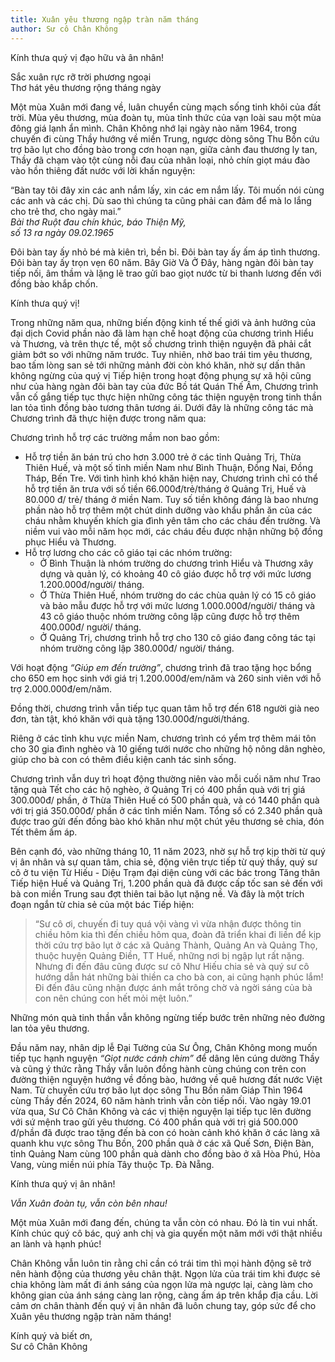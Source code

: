 ```yaml
---
title: Xuân yêu thương ngập tràn năm tháng
author: Sư cô Chân Không
---
```


Kính thưa quý vị đạo hữu và ân nhân!

<div class="verse"><p>Sắc xuân rực rỡ trời phương ngoại<br/>
Thơ hát yêu thương rộng tháng ngày</p></div>

Một mùa Xuân mới đang về, luân chuyển cùng mạch sống tinh khôi của đất trời. Mùa yêu thương, mùa đoàn tụ, mùa tỉnh thức của vạn loài sau một mùa đông giá lạnh ẩn mình. Chân Không nhớ lại ngày nào năm 1964, trong chuyến đi cùng Thầy hướng về miền Trung, ngược dòng sông Thu Bồn cứu trợ bão lụt cho đồng bào trong cơn hoạn nạn, giữa cảnh đau thương ly tan, Thầy đã chạm vào tột cùng nỗi đau của nhân loại, nhỏ chín giọt máu đào vào hồn thiêng đất nước với lời khấn nguyện:

<div class="verse"><p>“Bàn tay tôi đây xin các anh nắm lấy, xin các em nắm lấy. Tôi muốn nói cùng các anh và các chị. Dù sao thì chúng ta cũng phải can đảm để mà lo lắng cho trẻ thơ, cho ngày mai.”<br/>
<cite>Bài thơ <i>Ruột đau chín khúc</i>, báo Thiện Mỹ,<br/>số 13 ra ngày 09.02.1965</cite></p></div>

Đôi bàn tay ấy nhỏ bé mà kiên trì, bền bỉ. Đôi bàn tay ấy ấm áp tình thương. Đôi bàn tay ấy trọn vẹn 60 năm. Bây Giờ Và Ở Đây, hàng ngàn đôi bàn tay tiếp nối, âm thầm và lặng lẽ trao gửi bao giọt nước từ bi thanh lương đến với đồng bào khắp chốn.

Kính thưa quý vị!

Trong những năm qua, những biến động kinh tế thế giới và ảnh hưởng của đại dịch Covid phần nào đã làm hạn chế hoạt động của chương trình Hiểu và Thương, và trên thực tế, một số chương trình thiện nguyện đã phải cắt giảm bớt so với những năm trước. Tuy nhiên, nhờ bao trái tim yêu thương, bao tấm lòng san sẻ tới những mảnh đời còn khó khăn, nhờ sự dấn thân không ngừng của quý vị Tiếp hiện trong hoạt động phụng sự xã hội cũng như của hàng ngàn đôi bàn tay của đức Bồ tát Quán Thế Âm, Chương trình vẫn cố gắng tiếp tục thực hiện những công tác thiện nguyện trong tinh thần lan tỏa tình đồng bào tương thân tương ái. Dưới đây là những công tác mà Chương trình đã thực hiện được trong năm qua:

Chương trình hỗ trợ các trường mầm non bao gồm:

 - Hỗ trợ tiền ăn bán trú cho hơn 3.000 trẻ ở các tỉnh Quảng Trị, Thừa Thiên Huế, và một số tỉnh miền Nam như Bình Thuận, Đồng Nai, Đồng Tháp, Bến Tre. Với tình hình khó khăn hiện nay, Chương trình chỉ có thể hỗ trợ tiền ăn trưa với số tiền 66.000đ/trẻ/tháng ở Quảng Trị, Huế và 80.000 đ/ trẻ/ tháng ở miền Nam. Tuy số tiền không đáng là bao nhưng phần nào hỗ trợ thêm một chút dinh dưỡng vào khẩu phần ăn của các cháu nhằm khuyến khích gia đình yên tâm cho các cháu đến trường. Và niềm vui vào mỗi năm học mới, các cháu đều được nhận những bộ đồng phục Hiểu và Thương.
 - Hỗ trợ lương cho các cô giáo tại các nhóm trường:
   - Ở Bình Thuận là nhóm trường do chương trình Hiểu và Thương xây dựng và quản lý, có khoảng 40 cô giáo được hỗ trợ với mức lương 1.200.000đ/người/ tháng.
   - Ở Thừa Thiên Huế, nhóm trường do các chùa quản lý có 15 cô giáo và bảo mẫu được hỗ trợ với mức lương 1.000.000đ/người/ tháng và 43 cô giáo thuộc nhóm trường công lập cũng được hỗ trợ thêm 400.000đ/ người/ tháng.
   - Ở Quảng Trị, chương trình hỗ trợ cho 130 cô giáo đang công tác tại nhóm trường công lập 380.000đ/ người/ tháng.

Với hoạt động *“Giúp em đến trường”*, chương trình đã trao tặng học bổng cho 650 em học sinh với giá trị 1.200.000đ/em/năm và 260 sinh viên với hỗ trợ 2.000.000đ/em/năm.

Đồng thời, chương trình vẫn tiếp tục quan tâm hỗ trợ đến 618 người già neo đơn, tàn tật, khó khăn với quà tặng 130.000đ/người/tháng.

Riêng ở các tỉnh khu vực miền Nam, chương trình có yểm trợ thêm mái tôn cho 30 gia đình nghèo và 10 giếng tưới nước cho những hộ nông dân nghèo, giúp cho bà con có thêm điều kiện canh tác sinh sống.

Chương trình vẫn duy trì hoạt động thường niên vào mỗi cuối năm như Trao tặng quà Tết cho các hộ nghèo, ở Quảng Trị có 400 phần quà với trị giá 300.000đ/ phần, ở Thừa Thiên Huế có 500 phần quà, và có 1440 phần quà với trị giá 350.000đ/ phần ở các tỉnh miền Nam. Tổng số có 2.340 phần quà được trao gửi đến đồng bào khó khăn như một chút yêu thương sẻ chia, đón Tết thêm ấm áp.

Bên cạnh đó, vào những tháng 10, 11 năm 2023, nhờ sự hỗ trợ kịp thời từ quý vị ân nhân và sự quan tâm, chia sẻ, động viên trực tiếp từ quý thầy, quý sư cô ở tu viện Từ Hiếu - Diệu Trạm đại diện cùng với các bác trong Tăng thân Tiếp hiện Huế và Quảng Trị, 1.200 phần quà đã được cấp tốc san sẻ đến với bà con miền Trung sau đợt thiên tai bão lụt nặng nề. Và đây là một trích đoạn ngắn từ chia sẻ của một bác Tiếp hiện:

> “Sư cô ơi, chuyến đi tuy quá vội vàng vì vừa nhận được thông tin chiều hôm kia thì đến chiều hôm qua, đoàn đã triển khai đi liền để kịp thời cứu trợ bão lụt ở các xã Quảng Thành, Quảng An và Quảng Thọ, thuộc huyện Quảng Điền, TT Huế, những nơi bị ngập lụt rất nặng. Nhưng đi đến đâu cũng được sư cô Như Hiếu chia sẻ và quý sư cô hướng dẫn hát những bài thiền ca cho bà con, ai cũng hạnh phúc lắm! Đi đến đâu cũng nhận được ánh mắt trông chờ và ngời sáng của bà con nên chúng con hết mỏi mệt luôn.”

Những món quà tinh thần vẫn không ngừng tiếp bước trên những nẻo đường lan tỏa yêu thương.

Đầu năm nay, nhân dịp lễ Đại Tường của Sư Ông, Chân Không mong muốn tiếp tục hạnh nguyện *“Giọt nước cánh chim”* để dâng lên cúng dường Thầy và cũng ý thức rằng Thầy vẫn luôn đồng hành cùng chúng con trên con đường thiện nguyện hướng về đồng bào, hướng về quê hương đất nước Việt Nam. Từ chuyến cứu trợ bão lụt dọc sông Thu Bồn năm Giáp Thìn 1964 cùng Thầy đến 2024, 60 năm hành trình vẫn còn tiếp nối. Vào ngày 19.01 vừa qua, Sư Cô Chân Không và các vị thiện nguyện lại tiếp tục lên đường với sứ mệnh trao gửi yêu thương. Có 400 phần quà với trị giá 500.000 đ/phần đã được trao tặng đến bà con có hoàn cảnh khó khăn ở các làng xã quanh khu vực sông Thu Bồn, 200 phần quà ở các xã Quế Sơn, Điện Bàn, tỉnh Quảng Nam cùng 100 phần quà dành cho đồng bào ở xã Hòa Phú, Hòa Vang, vùng miền núi phía Tây thuộc Tp. Đà Nẵng.

Kính thưa quý vị ân nhân!

*Vẫn Xuân đoàn tụ, vẫn còn bên nhau!*

Một mùa Xuân mới đang đến, chúng ta vẫn còn có nhau. Đó là tin vui nhất. Kính chúc quý cô bác, quý anh chị và gia quyến một năm mới với thật nhiều an lành và hạnh phúc!

Chân Không vẫn luôn tin rằng chỉ cần có trái tim thì mọi hành động sẽ trở nên hành động của thương yêu chân thật. Ngọn lửa của trái tim khi được sẻ chia không làm mất đi ánh sáng của ngọn lửa mà ngược lại, càng làm cho không gian của ánh sáng càng lan rộng, càng ấm áp trên khắp địa cầu. Lời cảm ơn chân thành đến quý vị ân nhân đã luôn chung tay, góp sức để cho Xuân yêu thương ngập tràn năm tháng!

<p class="signoff"><span class="signoff-lvl-1">Kính quý và biết ơn,</span><br/>
<span class="signoff-lvl-2">Sư cô Chân Không</span></p>